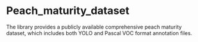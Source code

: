 # Peach_maturity_dataset
The library provides a publicly available comprehensive peach maturity dataset, which includes both YOLO and Pascal VOC format annotation files.

